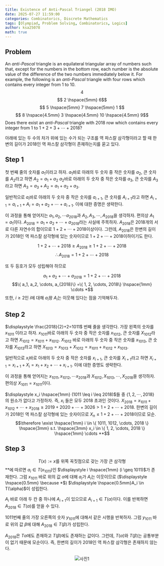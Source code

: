 ```yaml
---
title: Existence of Anti-Pascal Triangel (2018 IMO)
date: 2025-07-27 11:59:00
categories: Combinatorics, Discrete Mathematics
tags: [Olympiad, Problem Solving, Combinatorics, Logics]
author: ksa25078
math: true
---
```

## Problem
An *anti-Pascal* triangle is an equilateral triangular array of numbers such that, except for the numbers in the bottom row, each number is the absolute value of the difference of the two numbers immediately below it. For example, the following is an *anti-Pascal* triangle with four rows which contains every integer from $\displaystyle 1$ to $\displaystyle 10$.
$$ 4 $$
$$ 2 \hspace{5mm} 6$$
$$ 5 \hspace{5mm} 7 \hspace{5mm} 1 $$
$$ 8 \hspace{4.5mm} 3 \hspace{4.5mm} 10 \hspace{4.5mm} 9$$
Does there exist an *anti-Pascal* triangle with $\displaystyle 2018$ row which contains every integer from $\displaystyle 1$ to $\displaystyle 1+2+3+ \cdots +2018$?

아래에 있는 두 수의 차가 위에 있는 수가 되는 구조를 역 파스칼 삼각형이라고 할 때 한 변의 길이가 2018인 역 파스칼 삼각형이 존재하는지를 묻고 있다.

## Step 1
첫 번째 줄의 숫자를 $\displaystyle a_1$이라고 하자. $\displaystyle a_1$바로 아래의 두 숫자 중 작은 숫자를 $\displaystyle a_2$, 큰 숫자를 $\displaystyle A_2$라고 하면 $\displaystyle A_2=a_1+a_2$ $\displaystyle a_2$바로 아래의 두 숫자 중 작은 숫자를 $\displaystyle a_3$, 큰 숫자를 $\displaystyle A_3$라고 하면 $\displaystyle A_3=a_3+A_2=a_1+a_2+a_3$.

일반적으로 $\displaystyle a_i$바로 아래의 두 숫자 중 작은 숫자를 $\displaystyle a_{i+1}$, 큰 숫자를 $\displaystyle A_{i+1}$라고 하면 $\displaystyle A_{i+1}=a_{i+1}+A_i=a_1+a_2+\cdots+a_{i+1}$. 이에 대한 증명은 생략한다.

이 과정을 통해 얻어지는 $\displaystyle a_1, a_2, \cdots a_{2018}$과 $\displaystyle A_2, A_3, \cdots, A_{2018}$을 생각하자. 편의상 $\displaystyle A_1=a_1$이다. $\displaystyle A_{2018}=a_1+a_2+\cdots+a_{2018}$라는 사실에 주목하자. $\displaystyle A_{2018}$은 $\displaystyle 2018$개의 서로 다른 자연수의 합이므로 $\displaystyle 1+2+\cdots+2018$이상이다. 그런데, $\displaystyle A_{2018}$은 한변의 길이가 $\displaystyle 2018$인 역 파스칼 삼각형에 있는 숫자이므로 $\displaystyle 1+2+\cdots+2018$이하이기도 한다.

$$1+2+\cdots+2018 \geq A_{2018} \geq 1+2+\cdots+2018$$
$$\therefore A_{2018}=1+2+\cdots+{2018}$$

또 두 등호가 모두 성립해야 하므로

$$a_1+a_2+\cdots+a_{2018}=1+2+\cdots+2018$$
$$\{ a_1, a_2, \cdots, a_{2018}\} =\{ 1, 2, \cdots, 2018\} \hspace{1mm} \cdots *$$ 
또한, $\displaystyle i \geq 2$인 $\displaystyle i$에 대해 $\displaystyle a_i$왕 $\displaystyle A_i$는 이웃해 있다는 점을 기억해두자.

## Step 2
$\displaystyle \frac{2018}{2}+2=1011$ 번째 줄을 생각한다. 가장 왼쪽의 숫자를 $\displaystyle x_{1011}$ 이라고 하자. $\displaystyle x_{1011}$바로 아래의 두 숫자 중 작은 숫자를 $\displaystyle x_{1012}$, 큰 숫자를 $\displaystyle X_{1012}$라고 하면 $\displaystyle X_{1012}=x_{1011}+x_{1012}$. $\displaystyle X_{1012}$ 바로 아래의 두 숫자 중 작은 숫자를 $\displaystyle x_{1013}$, 큰 숫자를 $\displaystyle X_{1013}$라고 하면 $\displaystyle X_{1013}=x_{1013}+X_{1012}=x_{1011}+x_{1012}+x_{1013}$.

일반적으로 $\displaystyle x_i$바로 아래의 두 숫자 중 작은 숫자를 $\displaystyle x_{i+1}$, 큰 숫자를 $\displaystyle X_{i+1}$라고 하면 $\displaystyle X_{i+1}=x_{i+1}+X_i=x_1+x_2+\cdots+x_{i+1}$. 이에 대한 증명도 생략한다.

이 과정을 통해 얻어지는 $\displaystyle x_{1011}, x_{1012}, \cdots x_{2018}$과 $\displaystyle X_{1012}, X_{1013}, \cdots, X_{2018}$을 생각하자. 편의상 $\displaystyle X_{1011}=x_{1011}$이다. 

$\displaystyle x_i \hspace{1mm} (1011 \leq i \leq 2018)$들 중 $\displaystyle \{ 1, 2, \cdots, 2018 \}$
의 원소가 없다고 가정하자. 즉, $\displaystyle x_i$ 들은 모두 $\displaystyle 2018$ 초과인 것이다. $\displaystyle X_{2018}=x_{1011}+x_{1012}+\cdots+x_{2018} \geq 2019+2020+\cdots +3026 > 1+2+\cdots +2018$. 한변의 길이가 $\displaystyle 2018$인 역 파스칼 삼각형에 있는 숫자이므로 $\displaystyle X_n \leq 1+2+\cdots+2018$이므로 모순.
$$\therefore \exist \hspace{1mm} i \in \{ 1011, 1012, \cdots, 2018 \} \hspace{3mm} s.t. \hspace{3mm} x_i \in \{ 1, 2, \cdots, 2018 \} \hspace{1mm} \cdots **$$

## Step 3
$$T(x) := x 
\text{를 위쪽 꼭짓점으로 갖는 가장 큰 삼각형}$$
$\displaystyle **$에 따르면 $\displaystyle a_i \in T(x_{1011})$인 $\displaystyle i \hspace{1mm} (i \geq 1011)$가 존재한다. 그럼 $\displaystyle x_{1011}$ 바로 위의 값 $\displaystyle \alpha$에 대해 $\displaystyle a_i$가 $\displaystyle A_i$는 이웃이므로 ($\displaystyle \hspace{0.5mm} \because *$)    $\displaystyle \hspace{0.5mm}A_i \in T(\alpha)$이 성립한다. 

$\displaystyle A_i$ 바로 아래 두 칸 중 하나에 $\displaystyle A_{i+1}$이 있으므로 $\displaystyle A_{i+1} \in T(\alpha)$이다. 이를 반복하면 $\displaystyle A_{2018} \in T(\alpha)$를 얻을 수 있다.

$\displaystyle 1011$번째 줄의 가장 오른쪽의 숫자 $\displaystyle y_{1011}$에 대해서 같은 시행을 반복하자. 그럼 $\displaystyle y_{1011}$ 바로 위의 값 $\displaystyle \beta$에 대해 $\displaystyle A_{2018} \in T(\beta)$가 성립한다. 

$\displaystyle A_{2018}$은 $\displaystyle T{\alpha}$에도 존재하고 $\displaystyle T(\beta)$에도 존재하는 값이다. 그런데, $\displaystyle T(\alpha)$와 $\displaystyle T(\beta)$는 공통부분이 없기 때문에 모순이다. 즉, 한변의 길이가 $\displaystyle 2018$인 역 파스칼 삼각형은 존재하지 않는다.

<div align="center">
<img src="my_image.jpg" alt="사진1">
</div>
